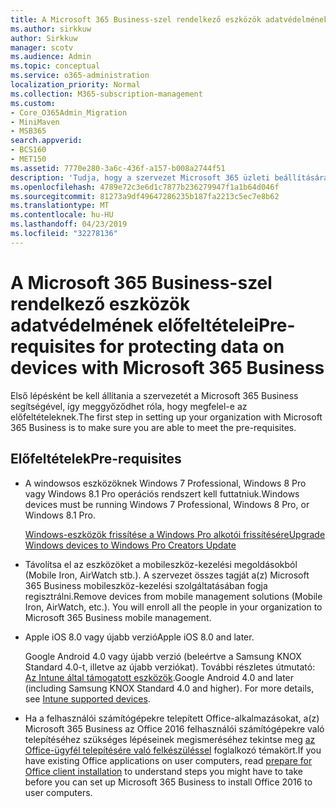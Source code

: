 ```yaml
---
title: A Microsoft 365 Business-szel rendelkező eszközök adatvédelmének előfeltételei
ms.author: sirkkuw
author: Sirkkuw
manager: scotv
ms.audience: Admin
ms.topic: conceptual
ms.service: o365-administration
localization_priority: Normal
ms.collection: M365-subscription-management
ms.custom:
- Core_O365Admin_Migration
- MiniMaven
- MSB365
search.appverid:
- BCS160
- MET150
ms.assetid: 7770e280-3a6c-436f-a157-b008a2744f51
description: 'Tudja, hogy a szervezet Microsoft 365 üzleti beállítására szolgáló előzetes követelmények. '
ms.openlocfilehash: 4789e72c3e6d1c7877b236279947f1a1b64d046f
ms.sourcegitcommit: 81273a9df49647286235b187fa2213c5ec7e8b62
ms.translationtype: MT
ms.contentlocale: hu-HU
ms.lasthandoff: 04/23/2019
ms.locfileid: "32278136"
---
```

# <a name="pre-requisites-for-protecting-data-on-devices-with-microsoft-365-business"></a><span data-ttu-id="98f49-103">A Microsoft 365 Business-szel rendelkező eszközök adatvédelmének előfeltételei</span><span class="sxs-lookup"><span data-stu-id="98f49-103">Pre-requisites for protecting data on devices with Microsoft 365 Business</span></span>

<span data-ttu-id="98f49-104">Első lépésként be kell állítania a szervezetét a Microsoft 365 Business segítségével, így meggyőződhet róla, hogy megfelel-e az előfeltételeknek.</span><span class="sxs-lookup"><span data-stu-id="98f49-104">The first step in setting up your organization with Microsoft 365 Business is to make sure you are able to meet the pre-requisites.</span></span>
  
## <a name="pre-requisites"></a><span data-ttu-id="98f49-105">Előfeltételek</span><span class="sxs-lookup"><span data-stu-id="98f49-105">Pre-requisites</span></span>

- <span data-ttu-id="98f49-106">A windowsos eszközöknek Windows 7 Professional, Windows 8 Pro vagy Windows 8.1 Pro operációs rendszert kell futtatniuk.</span><span class="sxs-lookup"><span data-stu-id="98f49-106">Windows devices must be running Windows 7 Professional, Windows 8 Pro, or Windows 8.1 Pro.</span></span>
    
    [<span data-ttu-id="98f49-107">Windows-eszközök frissítése a Windows Pro alkotói frissítésére</span><span class="sxs-lookup"><span data-stu-id="98f49-107">Upgrade Windows devices to Windows Pro Creators Update</span></span>](upgrade-to-windows-pro-creators-update.md)
    
- <span data-ttu-id="98f49-p101">Távolítsa el az eszközöket a mobileszköz-kezelési megoldásokból (Mobile Iron, AirWatch stb.). A szervezet összes tagját a(z) Microsoft 365 Business mobileszköz-kezelési szolgáltatásában fogja regisztrálni.</span><span class="sxs-lookup"><span data-stu-id="98f49-p101">Remove devices from mobile management solutions (Mobile Iron, AirWatch, etc.). You will enroll all the people in your organization to Microsoft 365 Business mobile management.</span></span>
    
- <span data-ttu-id="98f49-110">Apple iOS 8.0 vagy újabb verzió</span><span class="sxs-lookup"><span data-stu-id="98f49-110">Apple iOS 8.0 and later.</span></span>
    
    <span data-ttu-id="98f49-p102">Google Android 4.0 vagy újabb verzió (beleértve a Samsung KNOX Standard 4.0-t, illetve az újabb verziókat). További részletes útmutató: [Az Intune által támogatott eszközök](https://go.microsoft.com/fwlink/p/?linkid=852307).</span><span class="sxs-lookup"><span data-stu-id="98f49-p102">Google Android 4.0 and later (including Samsung KNOX Standard 4.0 and higher). For more details, see [Intune supported devices](https://go.microsoft.com/fwlink/p/?linkid=852307).</span></span>
    
- <span data-ttu-id="98f49-113">Ha a felhasználói számítógépekre telepített Office-alkalmazásokat, a(z) Microsoft 365 Business az Office 2016 felhasználói számítógépekre való telepítéséhez szükséges lépéseinek megismeréséhez tekintse meg [az Office-ügyfél telepítésére való felkészüléssel](prepare-for-office-client-deployment.md) foglalkozó témakört.</span><span class="sxs-lookup"><span data-stu-id="98f49-113">If you have existing Office applications on user computers, read [prepare for Office client installation](prepare-for-office-client-deployment.md) to understand steps you might have to take before you can set up Microsoft 365 Business to install Office 2016 to user computers.</span></span> 
    


